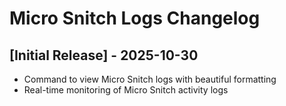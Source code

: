 # Micro Snitch Logs Changelog

## [Initial Release] - 2025-10-30

- Command to view Micro Snitch logs with beautiful formatting
- Real-time monitoring of Micro Snitch activity logs

